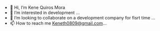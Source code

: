 - 👋 Hi, I’m Kene Quiros Mora
- 👀 I’m interested in development ...
- 💞️ I’m looking to collaborate on a development company for fisrt time ...
- 📫 How to reach me Keneth0809@gmail.com...

<!---
KeneQM is a ✨ special ✨ repository because its `README.md` (this file) appears on your GitHub profile.
You can click the Preview link to take a look at your changes.
--->
